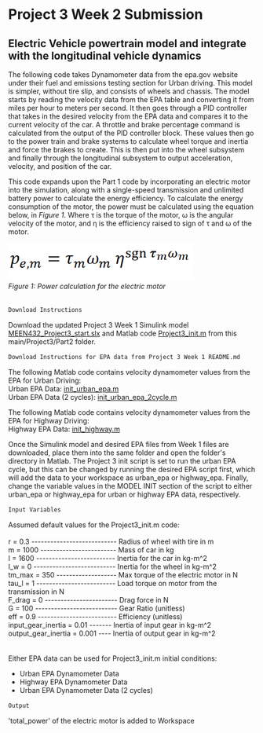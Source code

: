 # Project	3	Week	2	Submission
##  Electric Vehicle powertrain model and integrate with the longitudinal vehicle dynamics

The following code takes Dynamometer data from the epa.gov website under their fuel and emissions testing section for Urban driving. This model is simpler, without tire slip, and consists of wheels and chassis. The model starts by reading the velocity data from the EPA table and converting it from miles per hour to meters per second. It then goes through a PID controller that takes in the desired velocity from the EPA data and compares it to the current velocity of the car. A throttle and brake percentage command is calculated from the output of the PID controller block. These values then go to the power train and brake systems to calculate wheel torque and inertia and force the brakes to create. This is then put into the wheel subsystem and finally through the longitudinal subsystem to output acceleration, velocity, and position of the car. <br>

This code expands upon the Part 1 code by incorporating an electric motor into the simulation, along with a single-speed transmission and unlimited battery power to calculate the energy efficiency. To calculate the energy consumption of the motor, the power must be calculated using the equation below, in *Figure 1*. Where τ is the torque of the motor, ω is the angular velocity of the motor, and η is the efficiency raised to sign of τ and ω of the motor.


![image alt](https://github.com/JoshuaSerrano71/MEEN432Sp2025_JoshuaSerrano71/blob/main/Project3/Pictures/power_equation.png) <br>
*Figure 1: Power calculation for the electric motor* <br>
<br>

```markdown
Download Instructions
```

Download the updated Project 3 Week 1 Simulink model [MEEN432_Project3_start.slx](https://github.com/JoshuaSerrano71/MEEN432Sp2025_JoshuaSerrano71/tree/main/Project3/Part2/MEEN432_Project3_start.slx) and Matlab code [Project3_init.m](https://github.com/JoshuaSerrano71/MEEN432Sp2025_JoshuaSerrano71/blob/main/Project3/Part2/Project3_init.m) from this main/Project3/Part2 folder. <br>

```markdown
Download Instructions for EPA data from Project 3 Week 1 README.md
```

The following Matlab code contains velocity dynamometer values from the EPA for Urban Driving: <br>
Urban EPA Data: [init_urban_epa.m](https://github.com/JoshuaSerrano71/MEEN432Sp2025_JoshuaSerrano71/tree/main/Project3/Part1/init_urban_epa.m) <br>
Urban EPA Data (2 cycles): [init_urban_epa_2cycle.m](https://github.com/JoshuaSerrano71/MEEN432Sp2025_JoshuaSerrano71/tree/main/Project3/Part1/init_urban_epa_2cycle.m) <br>

The following Matlab code contains velocity dynamometer values from the EPA for Highway Driving: <br>
Highway EPA Data: [init_highway.m](https://github.com/JoshuaSerrano71/MEEN432Sp2025_JoshuaSerrano71/blob/main/Project3/Part1/init_highway_epa.m) <br>

Once the Simulink model and desired EPA files from Week 1 files are downloaded, place them into the same folder and open the folder's directory in Matlab. The Project 3 init script is set to run the urban EPA cycle, but this can be changed by running the desired EPA script first, which will add the data to your workspace as urban_epa or highway_epa. Finally, change the variable values in the MODEL INIT section of the script to either urban_epa or highway_epa for urban or highway EPA data, respectively. <br>

```markdown
Input Variables
```
Assumed default values for the Project3_init.m code: <br>
<br>
r = 0.3  --------------------------- Radius of wheel with tire in m <br> 
m = 1000 ------------------------ Mass of car in kg <br>
I = 1600 ------------------------- Inertia for the car in kg-m^2 <br>
I_w = 0  -------------------------- Inertia for the wheel in kg-m^2 <br>
tm_max = 350 ------------------- Max torque of the electric motor in N <br>
tau_l = 1 ------------------------- Load torque on motor from the transmission in N <br>
F_drag = 0   ----------------------- Drag force in N <br>
G = 100 -------------------------- Gear Ratio (unitless) <br>
eff = 0.9 ------------------------- Efficiency (unitless) <br>
input_gear_inertia = 0.01 ------- Inertia of input gear in kg-m^2 <br>
output_gear_inertia = 0.001 ---- Inertia of output gear in kg-m^2 <br>
<br>
<br>
Either EPA data can be used for Project3_init.m initial conditions:
- Urban EPA Dynamometer Data
- Highway EPA Dynamometer Data
- Urban EPA Dynamometer Data (2 cycles)

```markdown
Output
```
'total_power' of the electric motor is added to Workspace

